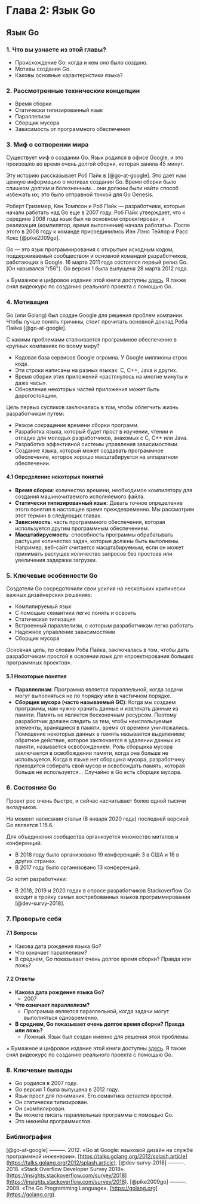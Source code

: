 # Глава 2: Язык Go

## Язык Go

### 1. Что вы узнаете из этой главы?
- Происхождение Go: когда и кем оно было создано.
- Мотивы создания Go.
- Каковы основные характеристики языка?

### 2. Рассмотренные технические концепции
- Время сборки
- Статически типизированный язык
- Параллелизм
- Сборщик мусора
- Зависимость от программного обеспечения

### 3. Миф о сотворении мира
Существует миф о создании Go. Язык родился в офисе Google, и это произошло во время очень долгой сборки, которая заняла 45 минут.

Эту историю рассказывает Роб Пайк в [@go-at-google]. Это дает нам ценную информацию о мотивах создания Go. Время сборки было слишком долгим и болезненным... они должны были найти способ избежать их; это было отправной точкой для Go Genesis.

Роберт Гриземер, Кен Томпсон и Роб Пайк — разработчики, которые начали работать над Go еще в 2007 году. Роб Пайк утверждает, что к середине 2008 года язык был «в основном спроектирован, и реализация (компилятор, время выполнения) начала работать». После этого в 2008 году к команде присоединились Иэн Лэнс Тейлор и Расс Кокс [@pike2009go].

Go — это язык программирования с открытым исходным кодом, поддерживаемый сообществом и основной командой разработчиков, работающих в Google. 16 марта 2011 года состоялся первый релиз Go. (Он назывался "r56"). Go версия 1 была выпущена 28 марта 2012 года.

× Бумажное и цифровое издание этой книги доступны [здесь](#).
Я также снял видеокурс по созданию реального проекта с помощью Go.

### 4. Мотивация
Go (или Golang) был создан Google для решения проблем компании. Чтобы лучше понять причины, стоит прочитать основной доклад Роба Пайка [@go-at-google].

С какими проблемами сталкивается программное обеспечение в крупных компаниях по всему миру?

- Кодовая база сервисов Google огромна. У Google миллионы строк кода.
- Эти строки написаны на разных языках: C, C++, Java и других.
- Время сборки этих приложений «растянулось на многие минуты и даже часы».
- Обновление некоторых частей приложения может быть дорогостоящим.

Цель первых сусликов заключалась в том, чтобы облегчить жизнь разработчикам путем:

- Резкое сокращение времени сборки программ.
- Разработка языка, который будет прост в изучении, чтении и отладке для молодых разработчиков, знакомых с C, C++ или Java.
- Разработка эффективной системы управления зависимостями.
- Создание языка, который может создавать программное обеспечение, которое хорошо масштабируется на аппаратном обеспечении.

#### 4.1 Определение некоторых понятий
- **Время сборки**: количество времени, необходимое компилятору для создания машиночитаемого исполняемого файла.
- **Статически типизированный язык**: Давать точное определение этого понятия в настоящее время преждевременно. Мы рассмотрим этот термин в следующих главах.
- **Зависимость**: часть программного обеспечения, которая используется другим программным обеспечением.
- **Масштабируемость**: способность программы обрабатывать растущее количество задач, которые должны быть выполнены. Например, веб-сайт считается масштабируемым, если он может принимать растущее количество запросов без простоев или увеличения задержки загрузки.

### 5. Ключевые особенности Go
Создатели Go сосредоточили свои усилия на нескольких критически важных дизайнерских решениях:

- Компилируемый язык
- С помощью семантики легко понять и освоить
- Статическая типизация
- Встроенный параллелизм, с которым разработчикам легко работать
- Надежное управление зависимостями
- Сборщик мусора

Основная цель, по словам Роба Пайка, заключалась в том, чтобы дать разработчикам простой в освоении язык для «проектирования больших программных проектов».

#### 5.1 Некоторые понятия
- **Параллелизм**: Программа является параллельной, когда задачи могут выполняться не по порядку или в частичном порядке.
- **Сборщик мусора (часто называемый GC)**: Когда мы создаем программы, нам нужно хранить данные и извлекать данные из памяти. Память не является бесконечным ресурсом. Поэтому разработчик должен следить за тем, чтобы неиспользуемые элементы, хранящиеся в памяти, время от времени уничтожались. Помещение некоторых данных в память называется выделением; обратное действие, которое заключается в удалении данных из памяти, называется освобождением. Роль сборщика мусора заключается в освобождении памяти, когда она больше не используется. Когда в языке нет сборщика мусора, разработчику приходится собирать свой мусор и освобождать память, которая больше не используется... Случайно в Go есть сборщик мусора.

### 6. Состояние Go
Проект рос очень быстро, и сейчас насчитывает более одной тысячи вкладчиков.

На момент написания статьи (8 января 2020 года) последней версией Go является 1.15.6.

Для объединения сообщества организуется множество митапов и конференций.

- В 2018 году было организовано 19 конференций: 3 в США и 16 в других странах.
- В 2017 году было организовано 13 конференций.

Go хотят разработчики:

- В 2018, 2019 и 2020 годах в опросе разработчиков Stackoverflow Go входит в тройку самых востребованных языков программирования [@dev-survy-2018].

### 7. Проверьте себя

#### 7.1 Вопросы
- Какова дата рождения языка Go?
- Что означает параллелизм?
- В среднем, Go показывает очень долгое время сборки? Правда или ложь?

#### 7.2 Ответы
- **Какова дата рождения языка Go?**
  - 2007
- **Что означает параллелизм?**
  - Программа является параллельной, когда задачи могут выполняться одновременно.
- **В среднем, Go показывает очень долгое время сборки? Правда или ложь?**
  - Ложный. Язык был создан именно для решения этой проблемы.

× Бумажное и цифровое издание этой книги доступны [здесь](#).
Я также снял видеокурс по созданию реального проекта с помощью Go.

### 8. Ключевые выводы
- Go родился в 2007 году.
- Go версия 1 была выпущена в 2012 году.
- Язык прост для понимания. Его семантика остается простой.
- Он статически типизирован.
- Он скомпилирован.
- Вы можете писать параллельные программы с помощью Go.
- Это никнейм программистов.

### Библиография
[@go-at-google] ———. 2012. «Go at Google: языковой дизайн на службе программной инженерии». [https://talks.golang.org/2012/splash.article](https://talks.golang.org/2012/splash.article).
[@dev-survy-2018] ———. 2018. «Stack Overflow Developer Survey 2018». [https://insights.stackoverflow.com/survey/2018](https://insights.stackoverflow.com/survey/2018).
[@pike2009go] ———. 2009. «The Go Programming Language». [https://golang.org](https://golang.org).
